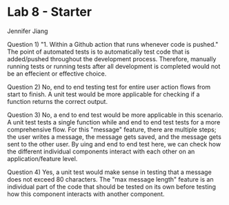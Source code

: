 # Lab 8 - Starter
Jennifer Jiang

Question 1) "1. Within a Github action that runs whenever code is pushed." The point of automated tests is to automatically test code that is added/pushed throughout the development process. Therefore, manually running tests or running tests after all development is completed would not be an effecient or effective choice.

Question 2) No, end to end testing test for entire user action flows from start to finish. A unit test would be more applicable for checking if a function returns the correct output. 

Question 3) No, a end to end test would be more applicable in this scenario. A unit test tests a single function while and end to end test tests for a more comprehensive flow. For this "message" feature, there are multiple steps; the user writes a message, the message gets saved, and the message gets sent to the other user. By uing and end to end test here, we can check how the different individual components interact with each other on an application/feature level.

Question 4) Yes, a unit test would make sense in testing that a message does not exceed 80 characters. The "max message length" feature is an individual part of the code that should be tested on its own before testing how this component interacts with another component.
